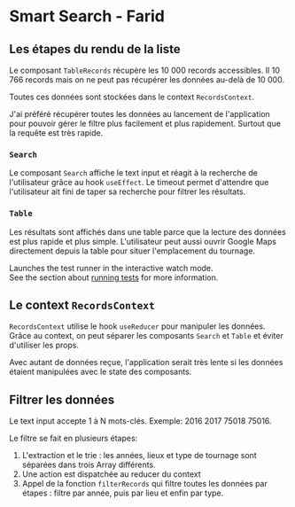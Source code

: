 # Smart Search - Farid

## Les étapes du rendu de la liste

Le composant `TableRecords` récupère les 10 000 records accessibles. Il 10 766 records mais on ne peut pas récupérer les données au-delà de 10 000.

Toutes ces données sont stockées dans le context `RecordsContext`.

J'ai préféré récupérer toutes les données au lancement de l'application pour pouvoir gérer le filtre plus facilement et plus rapidement. Surtout que la requête est très rapide.

### `Search`

Le composant `Search` affiche le text input et réagit à la recherche de l'utilisateur grâce au hook `useEffect`. Le timeout permet d'attendre que l'utilisateur ait fini de taper sa recherche pour filtrer les résultats.

### `Table`

Les résultats sont affichés dans une table parce que la lecture des données est plus rapide et plus simple. L'utilisateur peut aussi ouvrir Google Maps directement depuis la table pour situer l'emplacement du tournage.

Launches the test runner in the interactive watch mode.\
See the section about [running tests](https://facebook.github.io/create-react-app/docs/running-tests) for more information.

## Le context `RecordsContext`

`RecordsContext` utilise le hook `useReducer` pour manipuler les données. Grâce au context, on peut séparer les composants `Search` et `Table` et éviter d'utiliser les props.

Avec autant de données reçue, l'application serait très lente si les données étaient manipulées avec le state des composants.

## Filtrer les données

Le text input accepte 1 à N mots-clés. Exemple: 2016 2017 75018 75016.

Le filtre se fait en plusieurs étapes:

1. L'extraction et le trie : les années, lieux et type de tournage sont séparées dans trois Array différents.
2. Une action est dispatchée au reducer du context
3. Appel de la fonction `filterRecords` qui filtre toutes les données par étapes : filtre par année, puis par lieu et enfin par type.
